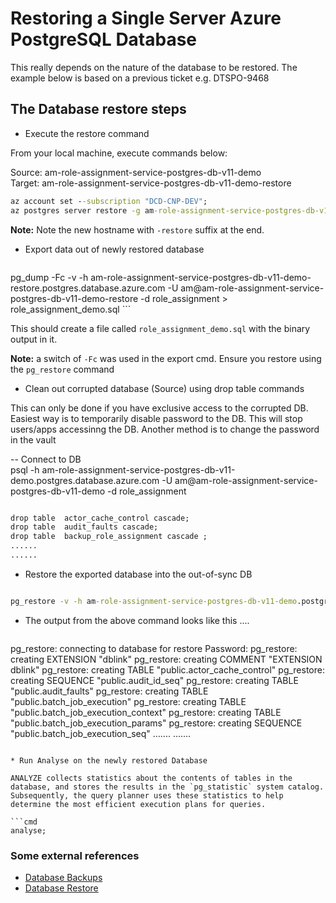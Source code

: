 # Restoring a Single Server Azure PostgreSQL Database
This really depends on the nature of the database to be restored. The example below is based on a previous ticket e.g. DTSPO-9468

## The Database restore steps

* Execute the restore command

From your local machine, execute commands below:

Source: am-role-assignment-service-postgres-db-v11-demo<br>
Target: am-role-assignment-service-postgres-db-v11-demo-restore

  ```cmd
az account set --subscription "DCD-CNP-DEV";
az postgres server restore -g am-role-assignment-service-postgres-db-v11-data-demo -n am-role-assignment-service-postgres-db-v11-demo-restore --restore-point-in-time 2022-07-13T17:00:01Z -s am-role-assignment-service-postgres-db-v11-demo;
  ```
  **Note:** Note the new hostname with `-restore` suffix at the end.

* Export data out of newly restored database

  ```bash
pg_dump -Fc -v -h am-role-assignment-service-postgres-db-v11-demo-restore.postgres.database.azure.com -U am@am-role-assignment-service-postgres-db-v11-demo-restore -d role_assignment > role_assignment_demo.sql ```
  
  This should create a file called `role_assignment_demo.sql` with the binary output in it.

  **Note:** a switch of `-Fc` was used in the export cmd. Ensure you restore using the `pg_restore` command
 
* Clean out corrupted database (Source) using drop table commands

This can only be done if you have exclusive access to the corrupted DB. Easiest way is to temporarily disable password to the DB. This will stop users/apps accessinng the DB. Another method is to change the password in the vault

-- Connect to DB <br>
psql -h am-role-assignment-service-postgres-db-v11-demo.postgres.database.azure.com -U am@am-role-assignment-service-postgres-db-v11-demo -d role_assignment

 ```cmd

drop table  actor_cache_control cascade;
drop table  audit_faults cascade;
drop table  backup_role_assignment cascade ;
......
......
   ```

* Restore the exported database into the out-of-sync DB

```cmd

pg_restore -v -h am-role-assignment-service-postgres-db-v11-demo.postgres.database.azure.com -U am@am-role-assignment-service-postgres-db-v11-demo -d role_assignment < role_assignment_demo.sql
   ```

* The output from the above command looks like this ....

  ```output
pg_restore: connecting to database for restore
Password:
pg_restore: creating EXTENSION "dblink"
pg_restore: creating COMMENT "EXTENSION dblink"
pg_restore: creating TABLE "public.actor_cache_control"
pg_restore: creating SEQUENCE "public.audit_id_seq"
pg_restore: creating TABLE "public.audit_faults"
pg_restore: creating TABLE "public.batch_job_execution"
pg_restore: creating TABLE "public.batch_job_execution_context"
pg_restore: creating TABLE "public.batch_job_execution_params"
pg_restore: creating SEQUENCE "public.batch_job_execution_seq"
.......
.......
  ```

* Run Analyse on the newly restored Database

ANALYZE collects statistics about the contents of tables in the database, and stores the results in the `pg_statistic` system catalog. Subsequently, the query planner uses these statistics to help determine the most efficient execution plans for queries.

```cmd
analyse;
   ```

### Some external references

* [Database Backups](https://www.postgresqltutorial.com/postgresql-administration/postgresql-backup-database/)
* [Database Restore](https://www.postgresqltutorial.com/postgresql-administration/postgresql-restore-database/)
 
